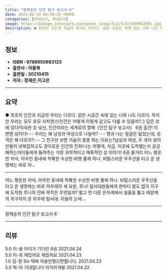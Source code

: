 ```yaml
---
title: "정재승의 인간 탐구 보고서 6"
date: 2021-04-24 04:56:29 +0900
categories: [국내도서, 국내도서]
image: https://bimage.interpark.com/goods_image/5/2/5/8/349095258s.jpg
description: ● 최초의 인간과 지금의 우리는 다르다. 같은 시공간 속에 있는 너와 나도 다르다. 하지만 우리는 모두 호모 사피엔스!인간은 어떻게 이렇게 같고도 다를 수 있을까?그 답은 성에 있다!익숙한 듯 낯선, 인간이라는 세계로의 항해《인간 탐구 보고서》 6권 출간! 이번엔 성이다!--- 우리는
---
```


## **정보**

- **ISBN : 9788950983123**
- **출판사 : 아울북**
- **출판일 : 20210415**
- **저자 : 정재은,이고은**

------



## **요약**

●  최초의 인간과 지금의 우리는 다르다. 같은 시공간 속에 있는 너와 나도 다르다. 하지만 우리는 모두 호모 사피엔스!인간은 어떻게 이렇게 같고도 다를 수 있을까?그 답은 성에 있다!익숙한 듯 낯선, 인간이라는 세계로의 항해《인간 탐구 보고서》 6권 출간! 이번엔 성이다!--- 우리는 왜 남성과 여성으로 나뉠까? --- 형과 나는 얼굴은 닮았는데, 성격은 왜 다르지?--- 그 친구만 보면 가슴이 쿵쿵 뛰는 이유는?남성과 여성, 두 개의 성이 만들어 낸복잡하고도 경이로운 인간의 진화!나는 어떻게, 지금, 이곳에 도착했는지 궁금해하는아이들에게 들려주는 가장 과학적이고 매혹적인 성 이야기! 6권 줄거리 어느 평온한 저녁, 아우린 동네에 착륙한 수상한 비행 물체 하나. 비밀스러운 우주선을 타고 온 생명체는 바로 아...

------

어느 평온한 저녁, 아우린 동네에 착륙한 수상한 비행 물체 하나. 비밀스러운 우주선을 타고 온 생명체는 바로 아우레의 새 요원, 루나! 탐사대원들에게 한마디 말도 없이 지구에 도착한 루나의 진짜 목적은 무엇일까? &#x0D;멀고 먼 다른 은하계에서 웜홀을 뚫고 태양계의 지구까지 온 아우레 탐사대. 이들의 눈에... 

------


정재승의 인간 탐구 보고서 6 

------


## **리뷰** 

5.0 이-용 아이가 기다린 6권 2021.04.24 <br/>5.0 이-희 재밌어요 재밌어요 2021.04.23 <br/>1.0 김-정 Slx 택배 이용안했으면합니다. 2021.04.23 <br/>5.0 박-아 기대됩니다 아직미개봉 2021.04.22 <br/>